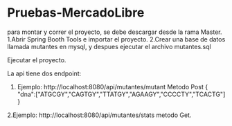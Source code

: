 # Pruebas-MercadoLibre
para montar y correr el proyecto, se debe descargar desde la rama Master.
1.Abrir Spring Booth Tools e importar el proyecto.
2.Crear una base de datos llamada mutantes en mysql, y despues ejecutar el archivo mutantes.sql

Ejecutar el proyecto.

La api tiene dos endpoint:
1. Ejemplo: http://localhost:8080/api/mutantes/mutant
  Metodo Post
  {
"dna":["ATGCGY","CAGTGY","TTATGY","AGAAGY","CCCCTY","TCACTG"]
}

2.Ejemplo: http://localhost:8080/api/mutantes/stats
metodo Get.
